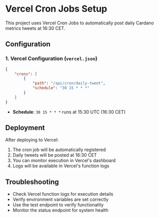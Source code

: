 # Vercel Cron Jobs Setup

This project uses Vercel Cron Jobs to automatically post daily Cardano metrics tweets at 16:30 CET.

## Configuration

### 1. Vercel Configuration (`vercel.json`)

```json
{
	"crons": [
		{
			"path": "/api/cron/daily-tweet",
			"schedule": "30 15 * * *"
		}
	]
}
```

-   **Schedule**: `30 15 * * *` runs at 15:30 UTC (16:30 CET)

## Deployment

After deploying to Vercel:

1. The cron job will be automatically registered
2. Daily tweets will be posted at 16:30 CET
3. You can monitor execution in Vercel's dashboard
4. Logs will be available in Vercel's function logs

## Troubleshooting

-   Check Vercel function logs for execution details
-   Verify environment variables are set correctly
-   Use the test endpoint to verify functionality
-   Monitor the status endpoint for system health
